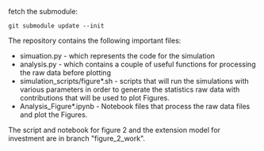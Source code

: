 fetch the submodule:
```
git submodule update --init
```

The repository contains the following important files:

 - simuation.py - which represents the code for the simulation
 - analysis.py - which contains a couple of useful functions for processing the raw data before plotting
 - simulation_scripts/figure*.sh - scripts that will run the simulations with various parameters in order to generate the statistics raw data with contributions that will be used to plot Figures.
 - Analysis_Figure*.ipynb - Notebook files that process the raw data files and plot the Figures.

 The script and notebook for figure 2 and the extension model for investment are in branch "figure_2_work".
